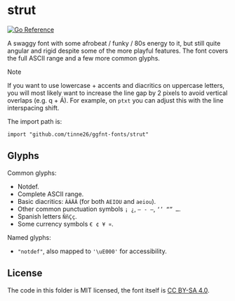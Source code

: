 # strut
[![Go Reference](https://pkg.go.dev/badge/tinne26/ggfnt-fonts/strut.svg)](https://pkg.go.dev/github.com/tinne26/ggfnt-fonts/strut)

A swaggy font with some afrobeat / funky / 80s energy to it, but still quite angular and rigid despite some of the more playful features. The font covers the full ASCII range and a few more common glyphs.

> [!NOTE]
> If you want to use lowercase + accents and diacritics on uppercase letters, you will most likely want to increase the line gap by 2 pixels to avoid vertical overlaps (e.g. q + Á). For example, on `ptxt` you can adjust this with the line interspacing shift.

The import path is:
```Golang
import "github.com/tinne26/ggfnt-fonts/strut"
```

## Glyphs

Common glyphs:
- Notdef.
- Complete ASCII range.
- Basic diacritics: `ÀÁÄÂ` (for both `AEIOU` and `aeiou`).
- Other common punctuation symbols `¡ ¿`, `– ‑ —`, `‘’ “” …`.
- Spanish letters `ÑñÇç`.
- Some currency symbols `€ ¢ ¥ ¤`.

Named glyphs:
- `"notdef"`, also mapped to `'\uE000'` for accessibility.

## License

The code in this folder is MIT licensed, the font itself is [CC BY-SA 4.0](https://creativecommons.org/licenses/by-sa/4.0/).
